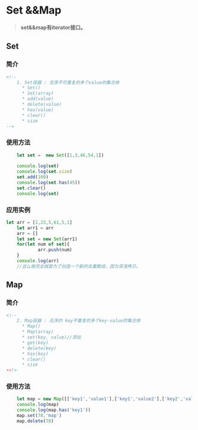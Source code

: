 # Set &&Map

> **set&&map有iterator接口。**

## Set

### 简介

```html
<!--
    1. Set容器 : 无序不可重复的多个value的集合体
      * Set()
      * Set(array)
      * add(value)
      * delete(value)
      * has(value)
      * clear()
      * size
-->
```

### 使用方法

```javascript
    let set =  new Set([1,3,46,54,1])
    
    console.log(set)
    console.log(set.size)
    set.add(100)
    console.log(set.has(45))
    set.clear()
    console.log(set)
```

### 应用实例

```javascript
let arr = [1,23,5,61,5,1]
    let arr1 = arr
    arr = []
    let set = new Set(arr1)
    for(let num of set){
            arr.push(num)
    }
    console.log(arr)
    //这么做完全就是为了创造一个新的去重数组，因为深浅拷贝。
```

## Map

### 简介

```html
<!--
    2. Map容器 : 无序的 key不重复的多个key-value的集合体
      * Map()
      * Map(array)
      * set(key, value)//添加
      * get(key)
      * delete(key)
      * has(key)
      * clear()
      * size
--!>
```

### 使用方法

```javascript
    let map = new Map([['key1','value1'],['key1','value2'],['key2','value2']])
    console.log(map)
    console.log(map.has('key1'))
    map.set(78,'map')
    map.delete(78)
```

